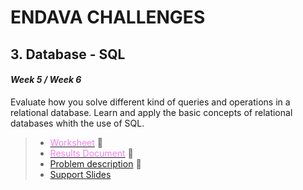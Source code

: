 # ENDAVA CHALLENGES

## 3. Database - SQL
#### *Week 5 / Week 6* 

Evaluate how you solve different kind of queries and operations in a relational database. Learn and apply the basic concepts of relational databases whith the use of SQL.
  
> - [<font color="violet">Worksheet</font>](https://github.com/Safimmi/Database_SQL/tree/master/Worksheets) :bookmark_tabs:
> - [<font color="violet">Results Document</font>](https://github.com/Safimmi/Database_SQL/blob/master/Documents/Database%20Challenge%20-%20SQL.pdf) :bookmark_tabs:
> - [Problem description](https://github.com/Safimmi/Database_SQL/blob/master/Documents/Database%20Challenge%20-%20AM.pdf) :orange_book:
> - [Support Slides](https://github.com/Safimmi/Database_SQL/blob/master/Documents/Database%20Challenge%20-%20SQL.pptx)








